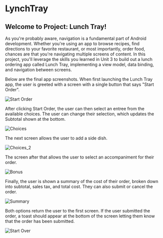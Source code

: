 # LynchTray
## Welcome to Project: Lunch Tray!

<p>As you're probably aware, navigation is a fundamental part of Android development. Whether you're using an app to browse recipes, find directions to your favorite restaurant, or most importantly, order food, chances are that you're navigating multiple screens of content. In this project, you'll leverage the skills you learned in Unit 3 to build out a lunch ordering app called Lunch Tray, implementing a view model, data binding, and navigation between screens.

Below are the final app screenshots. When first launching the Lunch Tray app, the user is greeted with a screen with a single button that says "Start Order".</p>
![Start Order](./img/1.png)

<P>After clicking Start Order, the user can then select an entree from the available choices. The user can change their selection, which updates the Subtotal shown at the bottom.</p>

![Choices](./img/2.png)

<p>The next screen allows the user to add a side dish.</p>

![Choices_2](./img/3.png)

<p>The screen after that allows the user to select an accompaniment for their order.</p>

![Bonus](./img/4.png)

<p>Finally, the user is shown a summary of the cost of their order, broken down into subtotal, sales tax, and total cost. They can also submit or cancel 
the order.</p>

![Summary](./img/5.png)

<p>Both options return the user to the first screen. If the user submitted the order, a toast should appear at the bottom of the screen letting them know 
that the order has been submitted.</p>

![Start Over](./img/6.png)
